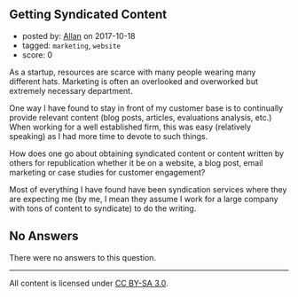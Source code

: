 ## Getting Syndicated Content

- posted by: [Allan](https://stackexchange.com/users/5863562/allan) on 2017-10-18
- tagged: `marketing`, `website`
- score: 0

As a startup, resources are scarce with many people wearing many different hats.  Marketing is often an overlooked and overworked but extremely necessary department.

One way I have found to stay in front of my customer base is to continually provide relevant content (blog posts, articles, evaluations analysis, etc.)  When working for a well established firm, this was easy (relatively speaking) as I had more time to devote to such things.

How does one go about obtaining syndicated content or content written by others for republication whether it be on a website, a blog post, email marketing or case studies for customer engagement?

Most of everything I have found have been syndication services where they are expecting me (by me, I mean they assume I work for a large company with tons of content to syndicate) to do the writing.  
 

## No Answers

There were no answers to this question.


---

All content is licensed under [CC BY-SA 3.0](https://creativecommons.org/licenses/by-sa/3.0/).
